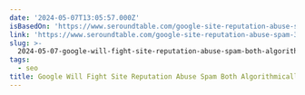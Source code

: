 ```yaml
---
date: '2024-05-07T13:05:57.000Z'
isBasedOn: 'https://www.seroundtable.com/google-site-reputation-abuse-spam-37231.html'
link: 'https://www.seroundtable.com/google-site-reputation-abuse-spam-37231.html'
slug: >-
  2024-05-07-google-will-fight-site-reputation-abuse-spam-both-algorithmically-and-manuall
tags:
  - seo
title: Google Will Fight Site Reputation Abuse Spam Both Algorithmically & Manuall
---
```


